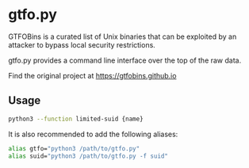 # gtfo.py

GTFOBins is a curated list of Unix binaries that can be exploited by an attacker to bypass local security restrictions.

gtfo.py provides a command line interface over the top of the raw data.

Find the original project at https://gtfobins.github.io

## Usage

```sh
python3 --function limited-suid {name}
```

It is also recommended to add the following aliases:
```sh
alias gtfo="python3 /path/to/gtfo.py"
alias suid="python3 /path/to/gtfo.py -f suid"
```
